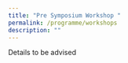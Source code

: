 ```yaml
---
title: "Pre Symposium Workshop "
permalink: /programme/workshops
description: ""
---
```




Details to be advised